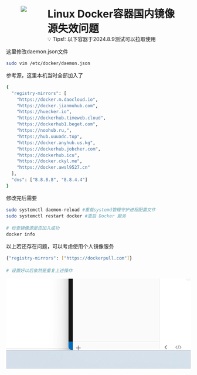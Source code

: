 <figure style="display: flex; ">
    <img src="https://notion-emojis.s3-us-west-2.amazonaws.com/prod/svg-twitter/1f427.svg" width="100" style="margin-right: 1px;" />
    <figcaption style="max-width: 700px; white-space: normal;">
        <h1 style="margin: 0;">Linux Docker容器国内镜像源失效问题</h1>
        <span>💡 Tips!: 以下容器于2024.8.9测试可以拉取使用</span>
    </figcaption>
</figure>


这里修改daemon.json文件


```bash
sudo vim /etc/docker/daemon.json


```

参考源，这里本机当时全部加入了

```bash
{
  "registry-mirrors": [
    "https://docker.m.daocloud.io", 
    "https://docker.jianmuhub.com",
    "https://huecker.io",
    "https://dockerhub.timeweb.cloud",
    "https://dockerhub1.beget.com",
    "https://noohub.ru,",
    "https://hub.uuuadc.top",
    "https://docker.anyhub.us.kg",
    "https://dockerhub.jobcher.com",
    "https://dockerhub.icu",
    "https://docker.ckyl.me",
    "https://docker.awsl9527.cn"
  ],
  "dns": ["8.8.8.8", "8.8.4.4"]
}

```

修改完后需要

```bash
sudo systemctl daemon-reload #重载systemd管理守护进程配置文件
sudo systemctl restart docker #重启 Docker 服务

# 检查镜像源是否加入成功
docker info
```

以上若还存在问题，可以考虑使用个人镜像服务

```bash
{"registry-mirrors": ["https://dockerpull.com"]}

# 设置好以后依然是重复上述操作
```

![test](./assets/image-20240926235417334-1727366067379-4.png)
